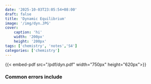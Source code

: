 ```yaml
---
date: '2025-10-03T23:05:54+08:00'
draft: false
title: 'Dynamic Equilibrium'
image: '/img/dyn.JPG'
cover: 
    caption: 'hi'
    width: '200px' 
    height: '200px' 
tags: ['chemistry', 'notes','S4']
categories: ['chemistry']
---
```


<!--more-->
{{< embed-pdf src="/pdf/dyn.pdf" width="750px" height="620px">}}

### Common errors include
